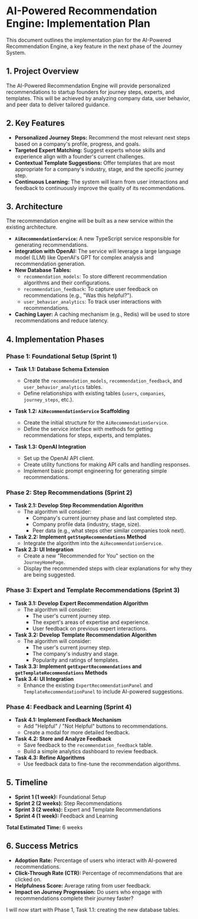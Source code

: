 # AI-Powered Recommendation Engine: Implementation Plan

This document outlines the implementation plan for the AI-Powered Recommendation Engine, a key feature in the next phase of the Journey System.

## 1. Project Overview

The AI-Powered Recommendation Engine will provide personalized recommendations to startup founders for journey steps, experts, and templates. This will be achieved by analyzing company data, user behavior, and peer data to deliver tailored guidance.

## 2. Key Features

- **Personalized Journey Steps:** Recommend the most relevant next steps based on a company's profile, progress, and goals.
- **Targeted Expert Matching:** Suggest experts whose skills and experience align with a founder's current challenges.
- **Contextual Template Suggestions:** Offer templates that are most appropriate for a company's industry, stage, and the specific journey step.
- **Continuous Learning:** The system will learn from user interactions and feedback to continuously improve the quality of its recommendations.

## 3. Architecture

The recommendation engine will be built as a new service within the existing architecture.

- **`AiRecommendationService`:** A new TypeScript service responsible for generating recommendations.
- **Integration with OpenAI:** The service will leverage a large language model (LLM) like OpenAI's GPT for complex analysis and recommendation generation.
- **New Database Tables:**
    - `recommendation_models`: To store different recommendation algorithms and their configurations.
    - `recommendation_feedback`: To capture user feedback on recommendations (e.g., "Was this helpful?").
    - `user_behavior_analytics`: To track user interactions with recommendations.
- **Caching Layer:** A caching mechanism (e.g., Redis) will be used to store recommendations and reduce latency.

## 4. Implementation Phases

### Phase 1: Foundational Setup (Sprint 1)

- **Task 1.1: Database Schema Extension**
  - Create the `recommendation_models`, `recommendation_feedback`, and `user_behavior_analytics` tables.
  - Define relationships with existing tables (`users`, `companies`, `journey_steps`, etc.).

- **Task 1.2: `AiRecommendationService` Scaffolding**
  - Create the initial structure for the `AiRecommendationService`.
  - Define the service interface with methods for getting recommendations for steps, experts, and templates.

- **Task 1.3: OpenAI Integration**
  - Set up the OpenAI API client.
  - Create utility functions for making API calls and handling responses.
  - Implement basic prompt engineering for generating simple recommendations.

### Phase 2: Step Recommendations (Sprint 2)

- **Task 2.1: Develop Step Recommendation Algorithm**
  - The algorithm will consider:
    - Company's current journey phase and last completed step.
    - Company profile data (industry, stage, size).
    - Peer data (e.g., what steps other similar companies took next).
- **Task 2.2: Implement `getStepRecommendations` Method**
  - Integrate the algorithm into the `AiRecommendationService`.
- **Task 2.3: UI Integration**
  - Create a new "Recommended for You" section on the `JourneyHomePage`.
  - Display the recommended steps with clear explanations for why they are being suggested.

### Phase 3: Expert and Template Recommendations (Sprint 3)

- **Task 3.1: Develop Expert Recommendation Algorithm**
  - The algorithm will consider:
    - The user's current journey step.
    - The expert's areas of expertise and experience.
    - User feedback on previous expert interactions.
- **Task 3.2: Develop Template Recommendation Algorithm**
  - The algorithm will consider:
    - The user's current journey step.
    - The company's industry and stage.
    - Popularity and ratings of templates.
- **Task 3.3: Implement `getExpertRecommendations` and `getTemplateRecommendations` Methods**
- **Task 3.4: UI Integration**
  - Enhance the existing `ExpertRecommendationPanel` and `TemplateRecommendationPanel` to include AI-powered suggestions.

### Phase 4: Feedback and Learning (Sprint 4)

- **Task 4.1: Implement Feedback Mechanism**
  - Add "Helpful" / "Not Helpful" buttons to recommendations.
  - Create a modal for more detailed feedback.
- **Task 4.2: Store and Analyze Feedback**
  - Save feedback to the `recommendation_feedback` table.
  - Build a simple analytics dashboard to review feedback.
- **Task 4.3: Refine Algorithms**
  - Use feedback data to fine-tune the recommendation algorithms.

## 5. Timeline

- **Sprint 1 (1 week):** Foundational Setup
- **Sprint 2 (2 weeks):** Step Recommendations
- **Sprint 3 (2 weeks):** Expert and Template Recommendations
- **Sprint 4 (1 week):** Feedback and Learning

**Total Estimated Time:** 6 weeks

## 6. Success Metrics

- **Adoption Rate:** Percentage of users who interact with AI-powered recommendations.
- **Click-Through Rate (CTR):** Percentage of recommendations that are clicked on.
- **Helpfulness Score:** Average rating from user feedback.
- **Impact on Journey Progression:** Do users who engage with recommendations complete their journey faster?

I will now start with Phase 1, Task 1.1: creating the new database tables.
